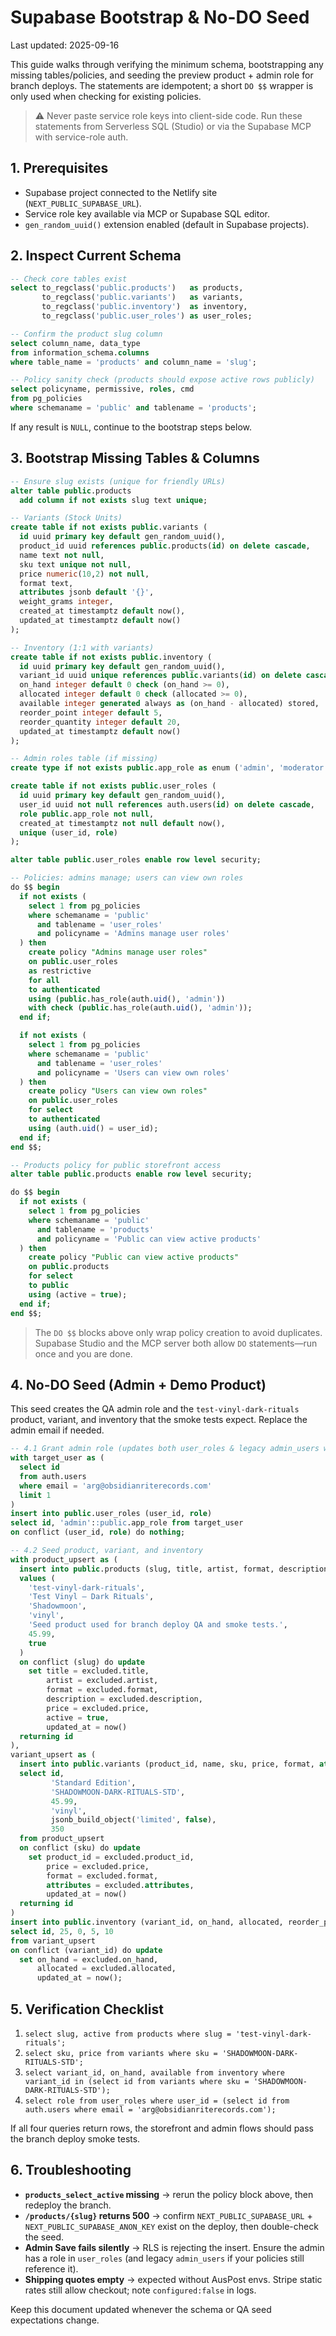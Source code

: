 # Supabase Bootstrap & No-DO Seed

Last updated: 2025-09-16

This guide walks through verifying the minimum schema, bootstrapping any missing tables/policies, and seeding the preview product + admin role for branch deploys. The statements are idempotent; a short `DO $$` wrapper is only used when checking for existing policies.

> ⚠️ Never paste service role keys into client-side code. Run these statements from Serverless SQL (Studio) or via the Supabase MCP with service-role auth.

## 1. Prerequisites

- Supabase project connected to the Netlify site (`NEXT_PUBLIC_SUPABASE_URL`).
- Service role key available via MCP or Supabase SQL editor.
- `gen_random_uuid()` extension enabled (default in Supabase projects).

## 2. Inspect Current Schema

```sql
-- Check core tables exist
select to_regclass('public.products')   as products,
       to_regclass('public.variants')   as variants,
       to_regclass('public.inventory')  as inventory,
       to_regclass('public.user_roles') as user_roles;

-- Confirm the product slug column
select column_name, data_type
from information_schema.columns
where table_name = 'products' and column_name = 'slug';

-- Policy sanity check (products should expose active rows publicly)
select policyname, permissive, roles, cmd
from pg_policies
where schemaname = 'public' and tablename = 'products';
```

If any result is `NULL`, continue to the bootstrap steps below.

## 3. Bootstrap Missing Tables & Columns

```sql
-- Ensure slug exists (unique for friendly URLs)
alter table public.products
  add column if not exists slug text unique;

-- Variants (Stock Units)
create table if not exists public.variants (
  id uuid primary key default gen_random_uuid(),
  product_id uuid references public.products(id) on delete cascade,
  name text not null,
  sku text unique not null,
  price numeric(10,2) not null,
  format text,
  attributes jsonb default '{}',
  weight_grams integer,
  created_at timestamptz default now(),
  updated_at timestamptz default now()
);

-- Inventory (1:1 with variants)
create table if not exists public.inventory (
  id uuid primary key default gen_random_uuid(),
  variant_id uuid unique references public.variants(id) on delete cascade,
  on_hand integer default 0 check (on_hand >= 0),
  allocated integer default 0 check (allocated >= 0),
  available integer generated always as (on_hand - allocated) stored,
  reorder_point integer default 5,
  reorder_quantity integer default 20,
  updated_at timestamptz default now()
);

-- Admin roles table (if missing)
create type if not exists public.app_role as enum ('admin', 'moderator', 'user');

create table if not exists public.user_roles (
  id uuid primary key default gen_random_uuid(),
  user_id uuid not null references auth.users(id) on delete cascade,
  role public.app_role not null,
  created_at timestamptz not null default now(),
  unique (user_id, role)
);

alter table public.user_roles enable row level security;

-- Policies: admins manage; users can view own roles
do $$ begin
  if not exists (
    select 1 from pg_policies
    where schemaname = 'public'
      and tablename = 'user_roles'
      and policyname = 'Admins manage user roles'
  ) then
    create policy "Admins manage user roles"
    on public.user_roles
    as restrictive
    for all
    to authenticated
    using (public.has_role(auth.uid(), 'admin'))
    with check (public.has_role(auth.uid(), 'admin'));
  end if;

  if not exists (
    select 1 from pg_policies
    where schemaname = 'public'
      and tablename = 'user_roles'
      and policyname = 'Users can view own roles'
  ) then
    create policy "Users can view own roles"
    on public.user_roles
    for select
    to authenticated
    using (auth.uid() = user_id);
  end if;
end $$;

-- Products policy for public storefront access
alter table public.products enable row level security;

do $$ begin
  if not exists (
    select 1 from pg_policies
    where schemaname = 'public'
      and tablename = 'products'
      and policyname = 'Public can view active products'
  ) then
    create policy "Public can view active products"
    on public.products
    for select
    to public
    using (active = true);
  end if;
end $$;
```

> The `DO $$` blocks above only wrap policy creation to avoid duplicates. Supabase Studio and the MCP server both allow `DO` statements—run once and you are done.

## 4. No-DO Seed (Admin + Demo Product)

This seed creates the QA admin role and the `test-vinyl-dark-rituals` product, variant, and inventory that the smoke tests expect. Replace the admin email if needed.

```sql
-- 4.1 Grant admin role (updates both user_roles & legacy admin_users when present)
with target_user as (
  select id
  from auth.users
  where email = 'arg@obsidianriterecords.com'
  limit 1
)
insert into public.user_roles (user_id, role)
select id, 'admin'::public.app_role from target_user
on conflict (user_id, role) do nothing;

-- 4.2 Seed product, variant, and inventory
with product_upsert as (
  insert into public.products (slug, title, artist, format, description, price, active)
  values (
    'test-vinyl-dark-rituals',
    'Test Vinyl — Dark Rituals',
    'Shadowmoon',
    'vinyl',
    'Seed product used for branch deploy QA and smoke tests.',
    45.99,
    true
  )
  on conflict (slug) do update
    set title = excluded.title,
        artist = excluded.artist,
        format = excluded.format,
        description = excluded.description,
        price = excluded.price,
        active = true,
        updated_at = now()
  returning id
),
variant_upsert as (
  insert into public.variants (product_id, name, sku, price, format, attributes, weight_grams)
  select id,
         'Standard Edition',
         'SHADOWMOON-DARK-RITUALS-STD',
         45.99,
         'vinyl',
         jsonb_build_object('limited', false),
         350
  from product_upsert
  on conflict (sku) do update
    set product_id = excluded.product_id,
        price = excluded.price,
        format = excluded.format,
        attributes = excluded.attributes,
        updated_at = now()
  returning id
)
insert into public.inventory (variant_id, on_hand, allocated, reorder_point, reorder_quantity)
select id, 25, 0, 5, 10
from variant_upsert
on conflict (variant_id) do update
  set on_hand = excluded.on_hand,
      allocated = excluded.allocated,
      updated_at = now();
```

## 5. Verification Checklist

1. `select slug, active from products where slug = 'test-vinyl-dark-rituals';`
2. `select sku, price from variants where sku = 'SHADOWMOON-DARK-RITUALS-STD';`
3. `select variant_id, on_hand, available from inventory where variant_id in (select id from variants where sku = 'SHADOWMOON-DARK-RITUALS-STD');`
4. `select role from user_roles where user_id = (select id from auth.users where email = 'arg@obsidianriterecords.com');`

If all four queries return rows, the storefront and admin flows should pass the branch deploy smoke tests.

## 6. Troubleshooting

- **`products_select_active` missing** → rerun the policy block above, then redeploy the branch.
- **`/products/{slug}` returns 500** → confirm `NEXT_PUBLIC_SUPABASE_URL` + `NEXT_PUBLIC_SUPABASE_ANON_KEY` exist on the deploy, then double-check the seed.
- **Admin Save fails silently** → RLS is rejecting the insert. Ensure the admin has a role in `user_roles` (and legacy `admin_users` if your policies still reference it).
- **Shipping quotes empty** → expected without AusPost envs. Stripe static rates still allow checkout; note `configured:false` in logs.

Keep this document updated whenever the schema or QA seed expectations change.
